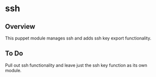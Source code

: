 # ssh

## Overview

This puppet module manages ssh and adds ssh key export functionality.

## To Do

Pull out ssh functionality and leave just the ssh key function as its own module.
